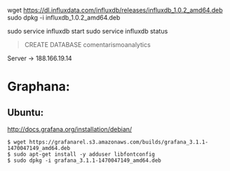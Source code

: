 wget https://dl.influxdata.com/influxdb/releases/influxdb_1.0.2_amd64.deb
sudo dpkg -i influxdb_1.0.2_amd64.deb

sudo service influxdb start
sudo service influxdb status

> CREATE DATABASE comentarismoanalytics

Server -> 188.166.19.14



# Graphana:

## Ubuntu:
http://docs.grafana.org/installation/debian/
```
$ wget https://grafanarel.s3.amazonaws.com/builds/grafana_3.1.1-1470047149_amd64.deb
$ sudo apt-get install -y adduser libfontconfig
$ sudo dpkg -i grafana_3.1.1-1470047149_amd64.deb
```

